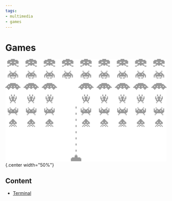 ```yaml
---
tags:
- multimedia
- games
---
```

# Games
![](img/logo.svg){.center width="50%"}

## Content

- [Terminal](terminal.md)